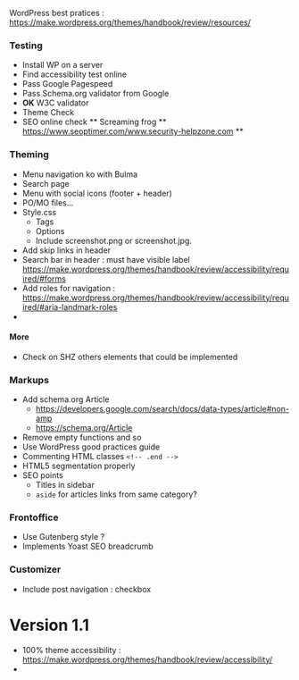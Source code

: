 
WordPress best pratices : https://make.wordpress.org/themes/handbook/review/resources/

### Testing

* Install WP on a server
* Find accessibility test online
* Pass Google Pagespeed
* Pass Schema.org validator from Google
* **OK** W3C validator
* Theme Check
* SEO online check
** Screaming frog
** https://www.seoptimer.com/www.security-helpzone.com
** 

### Theming

* Menu navigation ko with Bulma
* Search page
* Menu with social icons (footer + header)
* PO/MO files... 
* Style.css
  * Tags
  * Options 
  * Include screenshot.png or screenshot.jpg.
* Add skip links in header
* Search bar in header : must have visible label https://make.wordpress.org/themes/handbook/review/accessibility/required/#forms
* Add roles for navigation : https://make.wordpress.org/themes/handbook/review/accessibility/required/#aria-landmark-roles
* 

#### More

* Check on SHZ others elements that could be implemented

### Markups

* Add schema.org Article
  * https://developers.google.com/search/docs/data-types/article#non-amp
  * https://schema.org/Article
* Remove empty functions and so
* Use WordPress good practices guide
* Commenting HTML classes `<!-- .end -->`
* HTML5 segmentation properly
* SEO points
  * Titles in sidebar
  * `aside` for articles links from same category?

 ### Frontoffice
 
* Use Gutenberg style ?
* Implements Yoast SEO breadcrumb


### Customizer

* Include post navigation : checkbox




# Version 1.1

* 100% theme accessibility : https://make.wordpress.org/themes/handbook/review/accessibility/
* 